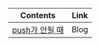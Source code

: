 
Contents            | Link
--------------------|--------
[push가 안될 때](https://blog.shovelman.dev/924) | Blog

